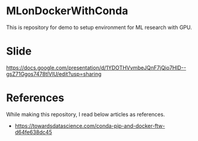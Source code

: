 # MLonDockerWithConda
This is repository for demo to setup environment for ML research with GPU.

# Slide
https://docs.google.com/presentation/d/1YDOTHVvmbeJQnF7jQio7HlD--gsZ71Ggos7478tlVlU/edit?usp=sharing

# References
While making this repository, I read below articles as references.

- https://towardsdatascience.com/conda-pip-and-docker-ftw-d64fe638dc45